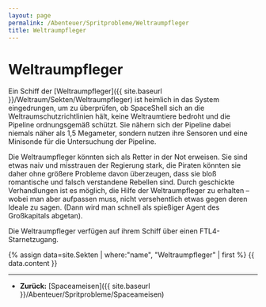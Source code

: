 ```yaml
---
layout: page
permalink: /Abenteuer/Spritprobleme/Weltraumpfleger
title: Weltraumpfleger
---
```


# Weltraumpfleger

Ein Schiff der [Weltraumpfleger]({{ site.baseurl }}/Weltraum/Sekten/Weltraumpfleger) ist heimlich in das System eingedrungen, um zu überprüfen, ob SpaceShell sich an die Weltraumschutzrichtlinien hält, keine Weltraumtiere bedroht und die Pipeline ordnungsgemäß schützt. Sie nähern sich der Pipeline dabei niemals näher als 1,5 Megameter, sondern nutzen ihre Sensoren und eine Minisonde für die Untersuchung der Pipeline.

Die Weltraumpfleger könnten sich als Retter in der Not erweisen. Sie sind etwas naiv und misstrauen der Regierung stark, die Piraten könnten sie daher ohne größere Probleme davon überzeugen, dass sie bloß romantische und falsch verstandene Rebellen sind. Durch geschickte Verhandlungen ist es möglich, die Hilfe der Weltraumpfleger zu erhalten – wobei man aber aufpassen muss, nicht versehentlich etwas gegen deren Ideale zu sagen. (Dann wird man schnell als spießiger Agent des Großkapitals abgetan).

Die Weltraumpfleger verfügen auf ihrem Schiff über einen FTL4-Starnetzugang.

{% assign data=site.Sekten | where:"name", "Weltraumpfleger" | first %}
{{ data.content }}

***

- **Zurück:** [Spaceameisen]({{ site.baseurl }}/Abenteuer/Spritprobleme/Spaceameisen)
